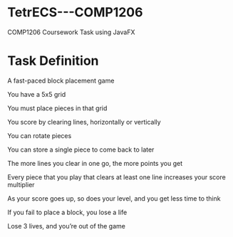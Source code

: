 # TetrECS---COMP1206
COMP1206 Coursework Task using JavaFX

# Task Definition 
A fast-paced block placement game

You have a 5x5 grid 

You must place pieces in that grid

You score by clearing lines, horizontally or vertically

You can rotate pieces

You can store a single piece to come back to later

The more lines you clear in one go, the more points you get

Every piece that you play that clears at least one line increases your score multiplier

As your score goes up, so does your level, and you get less time to think

If you fail to place a block, you lose a life

Lose 3 lives, and you’re out of the game
